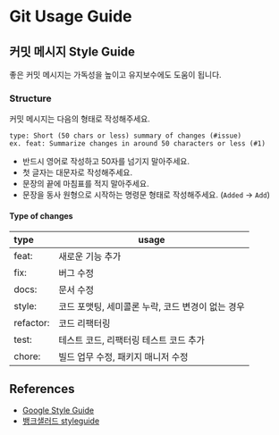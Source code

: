 # Git Usage Guide

## 커밋 메시지 Style Guide

좋은 커밋 메시지는 가독성을 높이고 유지보수에도 도움이 됩니다.

### Structure

커밋 메시지는 다음의 형태로 작성해주세요.

```
type: Short (50 chars or less) summary of changes (#issue)
ex. feat: Summarize changes in around 50 characters or less (#1)
```

-   반드시 영어로 작성하고 50자를 넘기지 말아주세요.
-   첫 글자는 대문자로 작성해주세요.
-   문장의 끝에 마침표를 적지 말아주세요.
-   문장을 동사 원형으로 시작하는 명령문 형태로 작성해주세요. (`Added` -> `Add`)

#### Type of changes

| type      | usage |
|:----------| --- |
| feat:     | 새로운 기능 추가 |
| fix:      | 버그 수정 |
| docs:     | 문서 수정 |
| style:    | 코드 포맷팅, 세미콜론 누락, 코드 변경이 없는 경우 |
| refactor: | 코드 리팩터링 |
| test:     | 테스트 코드, 리팩터링 테스트 코드 추가 |
| chore:    | 빌드 업무 수정, 패키지 매니저 수정 |

## References

-   [Google Style Guide](https://github.com/google/styleguide)
-   [뱅크샐러드 styleguide](https://github.com/banksalad/styleguide)
